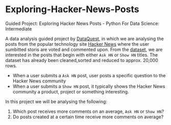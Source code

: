 # Exploring-Hacker-News-Posts
Guided Project: Exploring Hacker News Posts - Python For Data Science: Intermediate 


A data analysis guided project by [DataQuest](www.dataquest.io), in which we are analysing the posts from the popular technology site [Hacker News](https://news.ycombinator.com/) where the user sumbitted storis are voted and commented upon. From the [dataset](https://www.kaggle.com/hacker-news/hacker-news-posts), we are interested in the posts that begin with either `Ask HN` or `Show HN` titles. The dataset has already been cleaned,sorted and reduced to approx. 20,000 rows. 

* When a user submits a `Ask HN` post, user posts a specific question to the Hacker News community
* When a user submits a `Show HN` post, it typically shows the Hacker News community a product, project or something interesting.



In this project we will be analysing the following: 

1. Which post receives more comments on an average, `Ask HN` or `Show HN`?
1. Do posts created at a certain time receive more comments on average?
